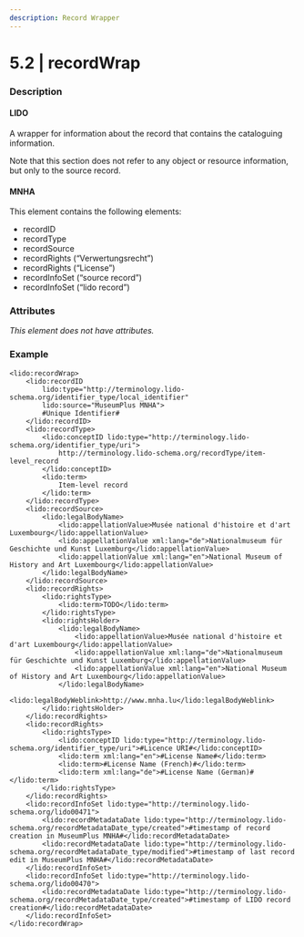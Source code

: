 ```yaml
---
description: Record Wrapper
---
```


# 5.2 \| recordWrap

### Description

#### LIDO

A wrapper for information about the record that contains the cataloguing information.

Note that this section does not refer to any object or resource information, but only to the source record.

#### MNHA

This element contains the following elements:

* recordID
* recordType
* recordSource
* recordRights \(“Verwertungsrecht”\)
* recordRights \(“License”\) 
* recordInfoSet \(“source record”\)
* recordInfoSet \(“lido record”\)

### Attributes

_This element does not have attributes._

### Example

```markup
<lido:recordWrap>
    <lido:recordID
        lido:type="http://terminology.lido-schema.org/identifier_type/local_identifier"
        lido:source="MuseumPlus MNHA">
        #Unique Identifier#
    </lido:recordID>
    <lido:recordType>
        <lido:conceptID lido:type="http://terminology.lido-schema.org/identifier_type/uri">
            http://terminology.lido-schema.org/recordType/item-level_record
        </lido:conceptID>
        <lido:term>
            Item-level record
        </lido:term>
    </lido:recordType>
    <lido:recordSource>
        <lido:legalBodyName>
            <lido:appellationValue>Musée national d'histoire et d'art Luxembourg</lido:appellationValue>
            <lido:appellationValue xml:lang="de">Nationalmuseum für Geschichte und Kunst Luxemburg</lido:appellationValue>
            <lido:appellationValue xml:lang="en">National Museum of History and Art Luxembourg</lido:appellationValue>
        </lido:legalBodyName>
    </lido:recordSource>
    <lido:recordRights>
        <lido:rightsType>
            <lido:term>TODO</lido:term>
        </lido:rightsType>
        <lido:rightsHolder>
            <lido:legalBodyName>
                <lido:appellationValue>Musée national d'histoire et d'art Luxembourg</lido:appellationValue>
                <lido:appellationValue xml:lang="de">Nationalmuseum für Geschichte und Kunst Luxemburg</lido:appellationValue>
                <lido:appellationValue xml:lang="en">National Museum of History and Art Luxembourg</lido:appellationValue>
            </lido:legalBodyName>
            <lido:legalBodyWeblink>http://www.mnha.lu</lido:legalBodyWeblink>
        </lido:rightsHolder>
    </lido:recordRights>
    <lido:recordRights>
        <lido:rightsType>
            <lido:conceptID lido:type="http://terminology.lido-schema.org/identifier_type/uri">#Licence URI#</lido:conceptID>
            <lido:term xml:lang="en">#License Name#</lido:term>
            <lido:term>#License Name (French)#</lido:term>
            <lido:term xml:lang="de">#License Name (German)#</lido:term>
        </lido:rightsType>
    </lido:recordRights>
    <lido:recordInfoSet lido:type="http://terminology.lido-schema.org/lido00471">
        <lido:recordMetadataDate lido:type="http://terminology.lido-schema.org/recordMetadataDate_type/created">#timestamp of record creation in MuseumPlus MNHA#</lido:recordMetadataDate>
        <lido:recordMetadataDate lido:type="http://terminology.lido-schema.org/recordMetadataDate_type/modified">#timestamp of last record edit in MuseumPlus MNHA#</lido:recordMetadataDate>
    </lido:recordInfoSet>
    <lido:recordInfoSet lido:type="http://terminology.lido-schema.org/lido00470">
        <lido:recordMetadataDate lido:type="http://terminology.lido-schema.org/recordMetadataDate_type/created">#timestamp of LIDO record creation#</lido:recordMetadataDate>
    </lido:recordInfoSet>
</lido:recordWrap>
```

